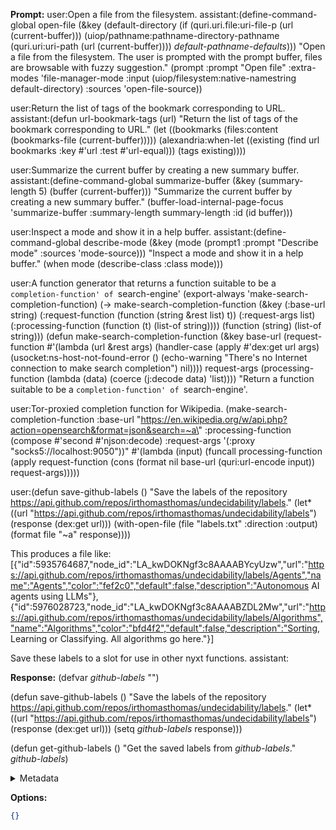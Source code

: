 **Prompt:**
user:Open a file from the filesystem.
assistant:(define-command-global open-file
(&key
 (default-directory
  (if (quri.uri.file:uri-file-p (url (current-buffer)))
      (uiop/pathname:pathname-directory-pathname
       (quri.uri:uri-path (url (current-buffer))))
      *default-pathname-defaults*)))
"Open a file from the filesystem.
The user is prompted with the prompt buffer, files are browsable with
fuzzy suggestion."
(prompt :prompt "Open file" :extra-modes 'file-manager-mode :input
        (uiop/filesystem:native-namestring default-directory) :sources
        'open-file-source))


user:Return the list of tags of the bookmark corresponding to URL.
assistant:(defun url-bookmark-tags (url)
"Return the list of tags of the bookmark corresponding to URL."
(let ((bookmarks (files:content (bookmarks-file (current-buffer)))))
(alexandria:when-let ((existing
                       (find url bookmarks :key #'url :test #'url-equal)))
  (tags existing))))


user:Summarize the current buffer by creating a new summary buffer.
assistant:(define-command-global summarize-buffer
(&key (summary-length 5) (buffer (current-buffer)))
"Summarize the current buffer by creating a new summary buffer."
(buffer-load-internal-page-focus 'summarize-buffer :summary-length
                                summary-length :id (id buffer)))

user:Inspect a mode and show it in a help buffer.
assistant:(define-command-global describe-mode
(&key (mode (prompt1 :prompt "Describe mode" :sources 'mode-source)))
"Inspect a mode and show it in a help buffer."
(when mode (describe-class :class mode)))



user:A function generator that returns a function suitable to be a `completion-function' of `search-engine'
(export-always 'make-search-completion-function)
(-> make-search-completion-function
    (&key (:base-url string)
          (:request-function (function (string &rest list) t))
          (:request-args list)
          (:processing-function (function (t) (list-of string))))
    (function (string) (list-of string)))
(defun make-search-completion-function (&key base-url
                                          (request-function
                                          #'(lambda (url &rest args)
                                              (handler-case (apply #'dex:get url args)
                                                (usocket:ns-host-not-found-error ()
                                                  (echo-warning "There's no Internet connection to make search completion")
                                                  nil))))
                                          request-args
                                          (processing-function (lambda (data) (coerce (j:decode data) 'list))))
  "Return a function suitable to be a `completion-function' of `search-engine'.


user:Tor-proxied completion function for Wikipedia.
(make-search-completion-function
:base-url \"https://en.wikipedia.org/w/api.php?action=opensearch&format=json&search=~a\"
:processing-function (compose #'second #'njson:decode)
:request-args '(:proxy \"socks5://localhost:9050\"))"
  #'(lambda (input)
      (funcall processing-function
              (apply request-function
                      (cons (format nil base-url (quri:url-encode input))
                            request-args)))))

                            
user:(defun save-github-labels ()
  "Save the labels of the repository https://api.github.com/repos/irthomasthomas/undecidability/labels."
  (let* ((url "https://api.github.com/repos/irthomasthomas/undecidability/labels")
         (response (dex:get url)))
    (with-open-file (file "labels.txt" :direction :output)
      (format file "~a" response))))

This produces a file like:
[{"id":5935764687,"node_id":"LA_kwDOKNgf3c8AAAABYcyUzw","url":"https://api.github.com/repos/irthomasthomas/undecidability/labels/Agents","name":"Agents","color":"fef2c0","default":false,"description":"Autonomous AI agents using LLMs"},{"id":5976028723,"node_id":"LA_kwDOKNgf3c8AAAABZDL2Mw","url":"https://api.github.com/repos/irthomasthomas/undecidability/labels/Algorithms","name":"Algorithms","color":"bfd4f2","default":false,"description":"Sorting, Learning or Classifying. All algorithms go here."}]

Save these labels to a slot for use in other nyxt functions.
assistant:


**Response:**
(defvar *github-labels* "")

(defun save-github-labels ()
  "Save the labels of the repository https://api.github.com/repos/irthomasthomas/undecidability/labels."
  (let* ((url "https://api.github.com/repos/irthomasthomas/undecidability/labels")
         (response (dex:get url)))
    (setq *github-labels* response)))

(defun get-github-labels ()
  "Get the saved labels from *github-labels*."
  *github-labels*)

<details><summary>Metadata</summary>

- Duration: 4304 ms
- Datetime: 2023-12-06T14:20:01.706312
- Model: gpt-3.5-turbo-0613

</details>

**Options:**
```json
{}
```


